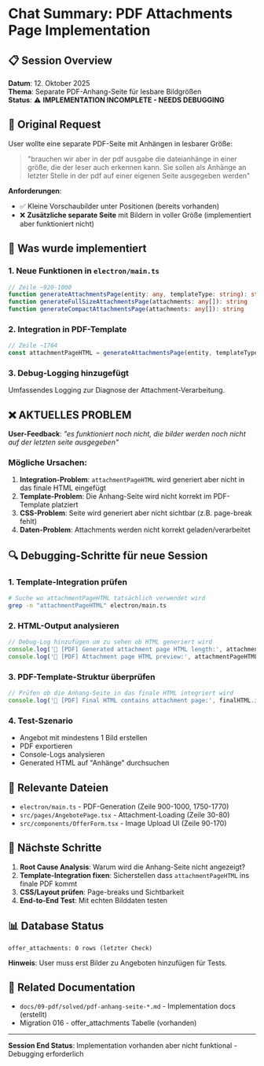 # Chat Summary: PDF Attachments Page Implementation

## 📋 Session Overview
**Datum**: 12. Oktober 2025  
**Thema**: Separate PDF-Anhang-Seite für lesbare Bildgrößen  
**Status**: ⚠️ **IMPLEMENTATION INCOMPLETE - NEEDS DEBUGGING**

## 🎯 Original Request
User wollte eine separate PDF-Seite mit Anhängen in lesbarer Größe:
> "brauchen wir aber in der pdf ausgabe die dateianhänge in einer größe, die der leser auch erkennen kann. Sie sollen als Anhänge an letzter Stelle in der pdf auf einer eigenen Seite ausgegeben werden"

**Anforderungen**:
- ✅ Kleine Vorschaubilder unter Positionen (bereits vorhanden) 
- ❌ **Zusätzliche separate Seite** mit Bildern in voller Größe (implementiert aber funktioniert nicht)

## 🔧 Was wurde implementiert

### 1. Neue Funktionen in `electron/main.ts`
```typescript
// Zeile ~920-1000
function generateAttachmentsPage(entity: any, templateType: string): string
function generateFullSizeAttachmentsPage(attachments: any[]): string  
function generateCompactAttachmentsPage(attachments: any[]): string
```

### 2. Integration in PDF-Template
```typescript
// Zeile ~1764
const attachmentPageHTML = generateAttachmentsPage(entity, templateType);
```

### 3. Debug-Logging hinzugefügt
Umfassendes Logging zur Diagnose der Attachment-Verarbeitung.

## ❌ AKTUELLES PROBLEM
**User-Feedback**: *"es funktioniert noch nicht, die bilder werden noch nicht auf der letzten seite ausgegeben"*

### Mögliche Ursachen:
1. **Integration-Problem**: `attachmentPageHTML` wird generiert aber nicht in das finale HTML eingefügt
2. **Template-Problem**: Die Anhang-Seite wird nicht korrekt im PDF-Template platziert
3. **CSS-Problem**: Seite wird generiert aber nicht sichtbar (z.B. page-break fehlt)
4. **Daten-Problem**: Attachments werden nicht korrekt geladen/verarbeitet

## 🔍 Debugging-Schritte für neue Session

### 1. Template-Integration prüfen
```bash
# Suche wo attachmentPageHTML tatsächlich verwendet wird
grep -n "attachmentPageHTML" electron/main.ts
```

### 2. HTML-Output analysieren
```typescript
// Debug-Log hinzufügen um zu sehen ob HTML generiert wird
console.log('📄 [PDF] Generated attachment page HTML length:', attachmentPageHTML.length);
console.log('📄 [PDF] Attachment page HTML preview:', attachmentPageHTML.substring(0, 200));
```

### 3. PDF-Template-Struktur überprüfen
```typescript
// Prüfen ob die Anhang-Seite in das finale HTML integriert wird
console.log('📄 [PDF] Final HTML contains attachment page:', finalHTML.includes('Anhänge'));
```

### 4. Test-Szenario
- Angebot mit mindestens 1 Bild erstellen
- PDF exportieren 
- Console-Logs analysieren
- Generated HTML auf "Anhänge" durchsuchen

## 📁 Relevante Dateien
- `electron/main.ts` - PDF-Generation (Zeile 900-1000, 1750-1770)
- `src/pages/AngebotePage.tsx` - Attachment-Loading (Zeile 30-80)
- `src/components/OfferForm.tsx` - Image Upload UI (Zeile 90-170)

## 🎯 Nächste Schritte
1. **Root Cause Analysis**: Warum wird die Anhang-Seite nicht angezeigt?
2. **Template-Integration fixen**: Sicherstellen dass `attachmentPageHTML` ins finale PDF kommt
3. **CSS/Layout prüfen**: Page-breaks und Sichtbarkeit
4. **End-to-End Test**: Mit echten Bilddaten testen

## 📊 Database Status
```
offer_attachments: 0 rows (letzter Check)
```
**Hinweis**: User muss erst Bilder zu Angeboten hinzufügen für Tests.

## 🔗 Related Documentation
- `docs/09-pdf/solved/pdf-anhang-seite-*.md` - Implementation docs (erstellt)
- Migration 016 - offer_attachments Tabelle (vorhanden)

---
**Session End Status**: Implementation vorhanden aber nicht funktional - Debugging erforderlich